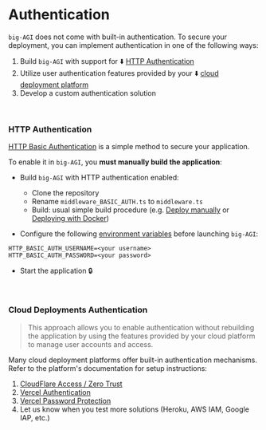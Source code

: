 # Authentication

`big-AGI` does not come with built-in authentication. To secure your deployment, you can implement authentication
in one of the following ways:

1. Build `big-AGI` with support for ⬇️ [HTTP Authentication](#http-authentication)
2. Utilize user authentication features provided by your ⬇️ [cloud deployment platform](#cloud-deployments-authentication)
3. Develop a custom authentication solution

<br/>

### HTTP Authentication

[HTTP Basic Authentication](https://developer.mozilla.org/en-US/docs/Web/HTTP/Authentication) is a simple method
to secure your application.

To enable it in `big-AGI`, you **must manually build the application**:

- Build `big-AGI` with HTTP authentication enabled:
  - Clone the repository
  - Rename `middleware_BASIC_AUTH.ts` to `middleware.ts`
  - Build: usual simple build procedure (e.g. [Deploy manually](../README.md#-deploy-manually) or [Deploying with Docker](deploy-docker.md))

- Configure the following [environment variables](environment-variables.md) before launching `big-AGI`:
```dotenv
HTTP_BASIC_AUTH_USERNAME=<your username>
HTTP_BASIC_AUTH_PASSWORD=<your password>
```

- Start the application 🔒

<br/>

### Cloud Deployments Authentication

> This approach allows you to enable authentication without rebuilding the application by using the features
> provided by your cloud platform to manage user accounts and access.

Many cloud deployment platforms offer built-in authentication mechanisms. Refer to the platform's documentation
for setup instructions:

1. [CloudFlare Access / Zero Trust](https://www.cloudflare.com/zero-trust/products/access/)
2. [Vercel Authentication](https://vercel.com/docs/security/deployment-protection/methods-to-protect-deployments/vercel-authentication)
3. [Vercel Password Protection](https://vercel.com/docs/security/deployment-protection/methods-to-protect-deployments/password-protection)
4. Let us know when you test more solutions (Heroku, AWS IAM, Google IAP, etc.)
